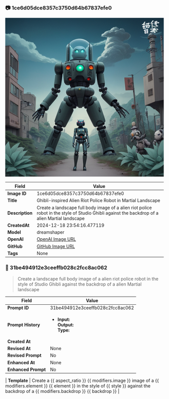 

### 📷 1ce6d05dce8357c3750d64b67837efe0 


![data.id](./1ce6d05dce8357c3750d64b67837efe0.jpg)


| Field          | Value                                                                                                                     |
|----------------|---------------------------------------------------------------------------------------------------------------------------|
| **Image ID**             | 1ce6d05dce8357c3750d64b67837efe0                                                                                                             |
| **Title**           | Ghibli-inspired Alien Riot Police Robot in Martial Landscape                                                                                                       |
| **Description**           | Create a landscape full body image of a alien riot police robot in the style of Studio Ghibli against the backdrop of a alien Martial landscape                                                                                                       |
| **CreatedAt**        | 2024-12-18 23:54:16.477119                                                                                                        |
| **Model**        | dreamshaper                                                                                                        |
| **OpenAI**         | [OpenAI Image URL](http://192.168.1.85:8081/generated-images/b643453690435.png)                                                                                |
| **GitHub**         | [GitHub Image URL](https://raw.githubusercontent.com/Caneta-Silva/studio-ghibli/refs/heads/main/images/1ce6d05dce8357c3750d64b67837efe0/1ce6d05dce8357c3750d64b67837efe0.jpg)                                                                                |
| **Tags**       | None                                                                                                                   |

### 📜 31be494912e3ceeffb028c2fcc8ac062

> Create a landscape full body image of a alien riot police robot in the style of Studio Ghibli against the backdrop of a alien Martial landscape

| Field          | Value                                                                                                                                                                      |
|----------------|----------------------------------------------------------------------------------------------------------------------------------------------------------------------------|
| **Prompt ID**  | 31be494912e3ceeffb028c2fcc8ac062                                                                                                                                                            |
| **Prompt History** | <ul><li>**Input:**  <br> **Output:**  <br> **Type:** </li></ul> |
| **Created At** |                                                                                                                                                    |
| **Revised At** | None                                                                                                                                                   |
| **Revised Prompt** | No                                                                                                                                                                      |
| **Enhanced At** | None                                                                                                                                                  |
| **Enhanced Prompt** | No                                                                                                                                                                    |

| **Template**   | Create a {{ aspect_ratio }} {{ modifiers.image }} image of a {{ modifiers.element }} {{ element }} in the style of {{ style }} against the backdrop of a {{ modifiers.backdrop }} {{ backdrop }}                                                                                                                                           |


